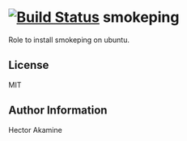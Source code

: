 [![Build Status](https://travis-ci.org/simonmcc/ansible-smokeping.svg?branch=master)](https://travis-ci.org/simonmcc/ansible-smokeping)
smokeping
========

Role to install smokeping on ubuntu.


License
-------

MIT

Author Information
------------------

Hector Akamine
